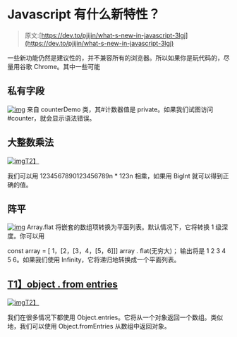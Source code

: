 # Javascript 有什么新特性？

> 原文:[https://dev.to/pjijin/what-s-new-in-javascript-3lgj](https://dev.to/pjijin/what-s-new-in-javascript-3lgj)

一些新功能仍然是建议性的，并不兼容所有的浏览器。所以如果你是玩代码的，尽量用谷歌 Chrome。其中一些可能

## [](#private-fields)私有字段

[![img](../Images/f59a79ec7f4ece4658f0f8729f722041.png)](https://res.cloudinary.com/practicaldev/image/fetch/s--rdV0khiz--/c_limit%2Cf_auto%2Cfl_progressive%2Cq_auto%2Cw_880/https://i.imgur.com/PFMDvWE.png) 
来自 counterDemo 类，其#计数器值是 private。如果我们试图访问#counter，就会显示语法错误。

## [](#big-int-multiplication)大整数乘法

[![img](../Images/dcd4623fd4d28fb1c73399d8b9294002.png)T2】](https://res.cloudinary.com/practicaldev/image/fetch/s--Zxkls4Rj--/c_limit%2Cf_auto%2Cfl_progressive%2Cq_auto%2Cw_880/https://i.imgur.com/uYDeya9.png)

我们可以用 1234567890123456789n * 123n 相乘，如果用 BigInt 就可以得到正确的值。

## [](#array-flat)阵平

[![img](../Images/09e46d0e5ce7f8bed454f23e639e2353.png)](https://res.cloudinary.com/practicaldev/image/fetch/s--qCN3EBTw--/c_limit%2Cf_auto%2Cfl_progressive%2Cq_auto%2Cw_880/https://i.imgur.com/lonj6pv.png) 
Array.flat 将嵌套的数组项转换为平面列表。默认情况下，它将转换 1 级深度。你可以用

const array = [ 1，[2，[3，4，[5，6]]]
array . flat(无穷大)；
输出将是 1 2 3 4 5 6。如果我们使用 Infinity，它将递归地转换成一个平面列表。

## [T1】object . from entries](#objectfromentries)

[![img](../Images/4dc6d6c9c868308855aa0d44619b5df1.png)T2】](https://res.cloudinary.com/practicaldev/image/fetch/s--2jSTzqsQ--/c_limit%2Cf_auto%2Cfl_progressive%2Cq_auto%2Cw_880/https://i.imgur.com/6mijw6Z.png)

我们在很多情况下都使用 Object.entries。它将从一个对象返回一个数组。类似地，我们可以使用 Object.fromEntries 从数组中返回对象。